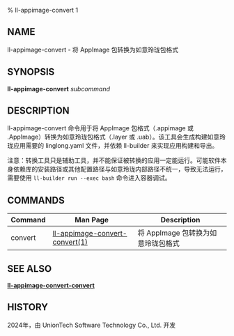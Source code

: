 % ll-appimage-convert 1

## NAME

ll\-appimage\-convert - 将 AppImage 包转换为如意玲珑包格式

## SYNOPSIS

**ll-appimage-convert** *subcommand*

## DESCRIPTION

ll-appimage-convert 命令用于将 AppImage 包格式（.appimage 或 .AppImage）转换为如意玲珑包格式（.layer 或 .uab）。该工具会生成构建如意玲珑应用需要的 linglong.yaml 文件，并依赖 ll-builder 来实现应用构建和导出。

注意：转换工具只是辅助工具，并不能保证被转换的应用一定能运行。可能软件本身依赖库的安装路径或其他配置路径与如意玲珑内部路径不统一，导致无法运行，需要使用 `ll-builder run --exec bash` 命令进入容器调试。

## COMMANDS

| Command  | Man Page                                             | Description                                                                   |
| -------  | ---------------------------------------------------- | ----------------------------------------------------------------------------- |
| convert  | [ll-appimage-convert-convert(1)](ll-appimage-convert-convert.md) | 将 AppImage 包转换为如意玲珑包格式                                     |

## SEE ALSO

**[ll-appimage-convert-convert](ll-appimage-convert-convert.md)**

## HISTORY

2024年，由 UnionTech Software Technology Co., Ltd. 开发

